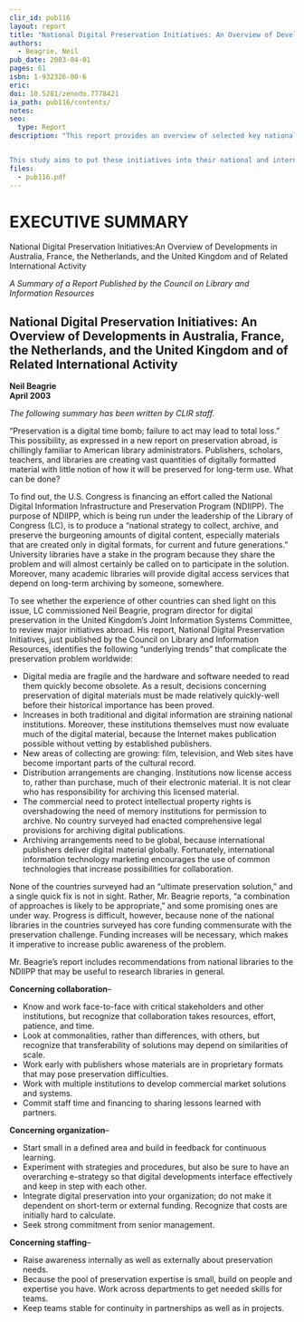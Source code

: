 ```yaml
---
clir_id: pub116
layout: report
title: "National Digital Preservation Initiatives: An Overview of Developments in Australia, France, the Netherlands, and the United Kingdom and of Related International Activity"
authors: 
  - Beagrie, Neil
pub_date: 2003-04-01
pages: 61
isbn: 1-932326-00-6
eric:
doi: 10.5281/zenodo.7778421
ia_path: pub116/contents/
notes:
seo:
  type: Report
description: "This report provides an overview of selected key national and multinational initiatives in digital preservation occurring outside North America. It examines digital preservation initiatives in four countries-Australia, France, the Netherlands, and the United Kingdom-as well as related multinational initiatives. The initiatives were chosen in consultation with the U.S. Library of Congress (LC) and the Council on Library and Information Resources (CLIR) because they were believed to be of particular relevance and interest to the U.S. National Digital Information Infrastructure and Preservation Program (NDIIPP).


This study aims to put these initiatives into their national and international context and to outline major developments. It presents the key findings from the survey and details of the main initiatives in each country."
files:
  - pub116.pdf
---
```


# EXECUTIVE SUMMARY

National Digital Preservation Initiatives:An Overview of Developments in Australia, France, the Netherlands, and the United Kingdom and of Related International Activity

_A Summary of a Report Published by the Council on Library and Information Resources_

National Digital Preservation Initiatives: An Overview of Developments in Australia, France, the Netherlands, and the United Kingdom and of Related International Activity
--------------------------------------------------------------------------------------------------------------------------------------------------------------------------

**Neil Beagrie  
April 2003**

_The following summary has been written by CLIR staff._

“Preservation is a digital time bomb; failure to act may lead to total loss.” This possibility, as expressed in a new report on preservation abroad, is chillingly familiar to American library administrators. Publishers, scholars, teachers, and libraries are creating vast quantities of digitally formatted material with little notion of how it will be preserved for long-term use. What can be done?

To find out, the U.S. Congress is financing an effort called the National Digital Information Infrastructure and Preservation Program (NDIIPP). The purpose of NDIIPP, which is being run under the leadership of the Library of Congress (LC), is to produce a “national strategy to collect, archive, and preserve the burgeoning amounts of digital content, especially materials that are created only in digital formats, for current and future generations.” University libraries have a stake in the program because they share the problem and will almost certainly be called on to participate in the solution. Moreover, many academic libraries will provide digital access services that depend on long-term archiving by someone, somewhere.

To see whether the experience of other countries can shed light on this issue, LC commissioned Neil Beagrie, program director for digital preservation in the United Kingdom’s Joint Information Systems Committee, to review major initiatives abroad. His report, National Digital Preservation Initiatives, just published by the Council on Library and Information Resources, identifies the following “underlying trends” that complicate the preservation problem worldwide:

*   Digital media are fragile and the hardware and software needed to read them quickly become obsolete. As a result, decisions concerning preservation of digital materials must be made relatively quickly-well before their historical importance has been proved.
*   Increases in both traditional and digital information are straining national institutions. Moreover, these institutions themselves must now evaluate much of the digital material, because the Internet makes publication possible without vetting by established publishers.
*   New areas of collecting are growing: film, television, and Web sites have become important parts of the cultural record.
*   Distribution arrangements are changing. Institutions now license access to, rather than purchase, much of their electronic material. It is not clear who has responsibility for archiving this licensed material.
*   The commercial need to protect intellectual property rights is overshadowing the need of memory institutions for permission to archive. No country surveyed had enacted comprehensive legal provisions for archiving digital publications.
*   Archiving arrangements need to be global, because international publishers deliver digital material globally. Fortunately, international information technology marketing encourages the use of common technologies that increase possibilities for collaboration.

None of the countries surveyed had an “ultimate preservation solution,” and a single quick fix is not in sight. Rather, Mr. Beagrie reports, “a combination of approaches is likely to be appropriate,” and some promising ones are under way. Progress is difficult, however, because none of the national libraries in the countries surveyed has core funding commensurate with the preservation challenge. Funding increases will be necessary, which makes it imperative to increase public awareness of the problem.

Mr. Beagrie’s report includes recommendations from national libraries to the NDIIPP that may be useful to research libraries in general.

**Concerning collaboration**–

*   Know and work face-to-face with critical stakeholders and other institutions, but recognize that collaboration takes resources, effort, patience, and time.
*   Look at commonalities, rather than differences, with others, but recognize that transferability of solutions may depend on similarities of scale.
*   Work early with publishers whose materials are in proprietary formats that may pose preservation difficulties.
*   Work with multiple institutions to develop commercial market solutions and systems.
*   Commit staff time and financing to sharing lessons learned with partners.

**Concerning organization**–

*   Start small in a defined area and build in feedback for continuous learning.
*   Experiment with strategies and procedures, but also be sure to have an overarching e-strategy so that digital developments interface effectively and keep in step with each other.
*   Integrate digital preservation into your organization; do not make it dependent on short-term or external funding. Recognize that costs are initially hard to calculate.
*   Seek strong commitment from senior management.

**Concerning staffing**–

*   Raise awareness internally as well as externally about preservation needs.
*   Because the pool of preservation expertise is small, build on people and expertise you have. Work across departments to get needed skills for teams.
*   Keep teams stable for continuity in partnerships as well as in projects.
